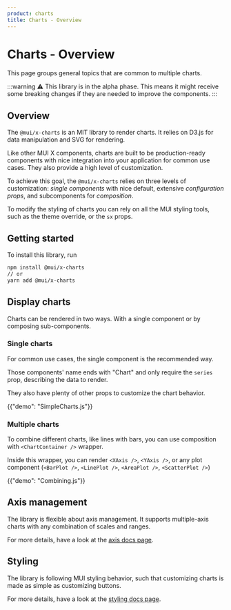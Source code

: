 ```yaml
---
product: charts
title: Charts - Overview
---
```


# Charts - Overview

<p class="description">This page groups general topics that are common to multiple charts.</p>

:::warning
⚠️ This library is in the alpha phase. This means it might receive some breaking changes if they are needed to improve the components.
:::

## Overview

The `@mui/x-charts` is an MIT library to render charts.
It relies on D3.js for data manipulation and SVG for rendering.

Like other MUI X components, charts are built to be production-ready components with nice integration into your application for common use cases.
They also provide a high level of customization.

To achieve this goal, the `@mui/x-charts` relies on three levels of customization:
_single components_ with nice default, extensive _configuration props_, and subcomponents for _composition_.

To modify the styling of charts you can rely on all the MUI styling tools, such as the theme override, or the `sx` props.

## Getting started

To install this library, run

```sh
npm install @mui/x-charts
// or
yarn add @mui/x-charts
```

## Display charts

Charts can be rendered in two ways.
With a single component or by composing sub-components.

### Single charts

For common use cases, the single component is the recommended way.

Those components' name ends with "Chart" and only require the `series` prop, describing the data to render.

They also have plenty of other props to customize the chart behavior.

{{"demo": "SimpleCharts.js"}}

### Multiple charts

To combine different charts, like lines with bars, you can use composition with `<ChartContainer />` wrapper.

Inside this wrapper, you can render `<XAxis />`, `<YAxis />`, or any plot component (`<BarPlot />`, `<LinePlot />`, `<AreaPlot />`, `<ScatterPlot />`)

{{"demo": "Combining.js"}}

## Axis management

The library is flexible about axis management.
It supports multiple-axis charts with any combination of scales and ranges.

For more details, have a look at the [axis docs page](/x/react-charts/axis/).

## Styling

The library is following MUI styling behavior, such that customizing charts is made as simple as customizing buttons.

For more details, have a look at the [styling docs page](/x/react-charts/styling/).
